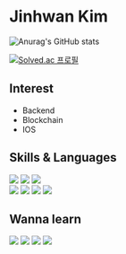# Jinhwan Kim

![Anurag's GitHub stats](https://github-readme-stats.vercel.app/api?username=harveydev24&show_icons=true&theme=dark)

[![Solved.ac
프로필](http://mazassumnida.wtf/api/v2/generate_badge?boj=koki0824)](https://solved.ac/koki0824)

## Interest
- Backend
- Blockchain 
- IOS 

## Skills & Languages
<div>
  <img src="https://img.shields.io/badge/Python-3776AB.svg?&style=flat&logo=Python&logoColor=white"/>
  <img src="https://img.shields.io/badge/C++-00599C?style=flat&logo=c%2B%2B&logoColor=white"/>
  <img src="https://img.shields.io/badge/Swift-F05138?style=flat&logo=Swift&logoColor=white"/><br>
  <img src="https://img.shields.io/badge/ROS-22314E?style=flat&logo=ROS&logoColor=white"/>
  <img src="https://img.shields.io/badge/Django-092E20?style=flat&logo=Django&logoColor=white"/>
  <img src="https://img.shields.io/badge/Git-F05032?style=flat&logo=Git&logoColor=white"/>
  <img src="https://img.shields.io/badge/GitHub-181717?style=flat&logo=GitHub&logoColor=white"/>
</div>

## Wanna learn
<div>
  <img src="https://img.shields.io/badge/Go-00ADD8?style=flat&logo=Go&logoColor=white"/>
  <img src="https://img.shields.io/badge/Java-007396?style=flat&logo=Java&logoColor=white"/>
  <img src="https://img.shields.io/badge/Spring-6DB33F?style=flat&logo=Spring&logoColor=white"/>
  <img src="https://img.shields.io/badge/Solidity-363636?style=flat&logo=Solidity&logoColor=white"/>
</div>
